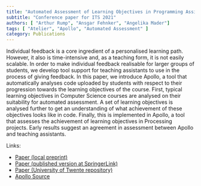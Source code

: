 ```yaml
---
title: "Automated Assessment of Learning Objectives in Programming Assignments"
subtitle: "Conference paper for ITS 2021"
authors: [ "Arthur Rump", "Ansgar Fehnker", "Angelika Mader"]
tags: [ "Atelier", "Apollo", "Automated Assessment" ]
category: Publications
---
```


Individual feedback is a core ingredient of a personalised learning path. However, it also is time-intensive and, as a teaching form, it is not easily scalable. In order to make individual feedback realisable for larger groups of students, we develop tool support for teaching assistants to use in the process of giving feedback. In this paper, we introduce Apollo, a tool that automatically analyses code uploaded by students with respect to their progression towards the learning objectives of the course. First, typical learning objectives in Computer Science courses are analysed on their suitability for automated assessment. A set of learning objectives is analysed further to get an understanding of what achievement of these objectives looks like in code. Finally, this is implemented in Apollo, a tool that assesses the achievement of learning objectives in Processing projects. Early results suggest an agreement in assessment between Apollo and teaching assistants.

Links:

- [Paper (local preprint)]({attach}paper_preprint.pdf)
- [Paper (published version at SpringerLink)](https://doi.org/10.1007/978-3-030-80421-3_33)
- [Paper (University of Twente repository)](https://research.utwente.nl/en/publications/automated-assessment-of-learning-objectives-in-programming-assign)
- [Apollo Source](https://github.com/creativeprogrammingatelier/apollo)
